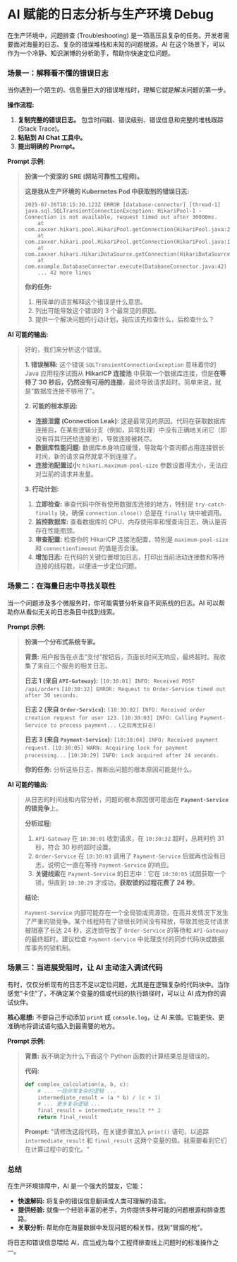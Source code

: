 # AI 赋能的日志分析与生产环境 Debug

在生产环境中，问题排查 (Troubleshooting) 是一项高压且复杂的任务。开发者需要面对海量的日志、复杂的错误堆栈和未知的问题根源。AI 在这个场景下，可以作为一个冷静、知识渊博的分析助手，帮助你快速定位问题。

### 场景一：解释看不懂的错误日志

当你遇到一个陌生的、信息量巨大的错误堆栈时，理解它就是解决问题的第一步。

**操作流程:**

1.  **复制完整的错误日志。** 包含时间戳、错误级别、错误信息和完整的堆栈跟踪 (Stack Trace)。
2.  **粘贴到 AI Chat 工具中。**
3.  **提出明确的 Prompt。**

**Prompt 示例:**

> **扮演一个资深的 SRE (网站可靠性工程师)。**
>
> **这是我从生产环境的 Kubernetes Pod 中获取到的错误日志:**
> ```log
> 2025-07-26T10:15:30.123Z ERROR [database-connector] [thread-1] 
> java.sql.SQLTransientConnectionException: HikariPool-1 - Connection is not available, request timed out after 30000ms.
>     at com.zaxxer.hikari.pool.HikariPool.getConnection(HikariPool.java:249)
>     at com.zaxxer.hikari.pool.HikariPool.getConnection(HikariPool.java:189)
>     at com.zaxxer.hikari.HikariDataSource.getConnection(HikariDataSource.java:128)
>     at com.example.DatabaseConnector.execute(DatabaseConnector.java:42)
>     ... 42 more lines
> ```
>
> **你的任务:**
>
> 1.  用简单的语言解释这个错误是什么意思。
> 2.  列出可能导致这个错误的 3 个最常见的原因。
> 3.  提供一个解决问题的行动计划，我应该先检查什么，后检查什么？

**AI 可能的输出:**

> 好的，我们来分析这个错误。
>
> **1. 错误解释:**
> 这个错误 `SQLTransientConnectionException` 意味着你的 Java 应用程序试图从 **HikariCP 连接池** 中获取一个数据库连接，但是**在等待了 30 秒后，仍然没有可用的连接**，最终导致请求超时。简单来说，就是“数据库连接不够用了”。
>
> **2. 可能的根本原因:**
>
> *   **连接泄露 (Connection Leak):** 这是最常见的原因。代码在获取数据库连接后，在某些逻辑分支（例如，异常处理）中没有正确地关闭它（即没有将其归还给连接池），导致连接被耗尽。
> *   **数据库性能问题:** 数据库本身响应缓慢，导致每个查询都占用连接很长时间，新的请求自然就拿不到连接了。
> *   **连接池配置过小:** `hikari.maximum-pool-size` 参数设置得太小，无法应对当前的请求并发量。
>
> **3. 行动计划:**
>
> 1.  **立即检查:** 审查代码中所有使用数据库连接的地方，特别是 `try-catch-finally` 块，确保 `connection.close()` 总是在 `finally` 块中被调用。
> 2.  **监控数据库:** 查看数据库的 CPU、内存使用率和慢查询日志，确认是否存在性能瓶颈。
> 3.  **审查配置:** 检查你的 HikariCP 连接池配置，特别是 `maximum-pool-size` 和 `connectionTimeout` 的值是否合理。
> 4.  **增加日志:** 在代码的关键位置增加日志，打印出当前活动连接数和等待连接的线程数，以便进一步定位问题。

### 场景二：在海量日志中寻找关联性

当一个问题涉及多个微服务时，你可能需要分析来自不同系统的日志。AI 可以帮助你从看似无关的日志条目中找到线索。

**Prompt 示例:**

> **扮演一个分布式系统专家。**
>
> **背景:** 用户报告在点击“支付”按钮后，页面长时间无响应，最终超时。我收集了来自三个服务的相关日志。
>
> **日志 1 (来自 `API-Gateway`):**
> `[10:30:01] INFO: Received POST /api/orders`
> `[10:30:32] ERROR: Request to Order-Service timed out after 30 seconds.`
>
> **日志 2 (来自 `Order-Service`):**
> `[10:30:02] INFO: Received order creation request for user 123.`
> `[10:30:03] INFO: Calling Payment-Service to process payment...`
> `(之后再无日志)`
>
> **日志 3 (来自 `Payment-Service`):**
> `[10:30:04] INFO: Received payment request.`
> `[10:30:05] WARN: Acquiring lock for payment processing...`
> `[10:30:29] INFO: Lock acquired after 24 seconds.`
>
> **你的任务:**
> 分析这些日志，推断出问题的根本原因可能是什么。

**AI 可能的输出:**

> 从日志的时间线和内容分析，问题的根本原因很可能出在 **`Payment-Service` 的锁竞争**上。
>
> **分析过程:**
>
> 1.  `API-Gateway` 在 `10:30:01` 收到请求，在 `10:30:32` 超时，总耗时约 31 秒，符合 30 秒的超时设置。
> 2.  `Order-Service` 在 `10:30:03` 调用了 `Payment-Service` 后就再也没有日志，说明它一直在等待 `Payment-Service` 的响应。
> 3.  **关键线索**在 `Payment-Service` 的日志中：它在 `10:30:05` 试图获取一个锁，但直到 `10:30:29` 才成功，**获取锁的过程花费了 24 秒**。
>
> **结论:**
>
> `Payment-Service` 内部可能存在一个全局锁或资源锁，在高并发情况下发生了严重的锁竞争。某个线程持有了锁很长时间没有释放，导致其他支付请求被阻塞了长达 24 秒，这连锁导致了 `Order-Service` 的等待和 `API-Gateway` 的最终超时。建议检查 `Payment-Service` 中处理支付的同步代码块或数据库事务的锁机制。

### 场景三：当进展受阻时，让 AI 主动注入调试代码

有时，仅仅分析现有的日志不足以定位问题，尤其是在逻辑复杂的代码块中。当你感觉“卡住”了，不确定某个变量的值或代码的执行路径时，可以让 AI 成为你的调试伙伴。

**核心思想:** 不要自己手动添加 `print` 或 `console.log`，让 AI 来做。它能更快、更准确地将调试语句插入到最需要的地方。

**Prompt 示例:**

> **背景:** 我不确定为什么下面这个 Python 函数的计算结果总是错误的。
>
> **代码:**
> ```python
> def complex_calculation(a, b, c):
>     # ... 一段非常复杂的逻辑 ...
>     intermediate_result = (a * b) / (c + 1)
>     # ... 更多复杂逻辑 ...
>     final_result = intermediate_result ** 2
>     return final_result
> ```
>
> **Prompt:**
> "请修改这段代码，在关键步骤加入 `print()` 语句，以追踪 `intermediate_result` 和 `final_result` 这两个变量的值。我需要看到它们在计算过程中的变化。"

### 总结

在生产环境排障中，AI 是一个强大的盟友，它能：

*   **快速解码:** 将复杂的错误信息翻译成人类可理解的语言。
*   **提供经验:** 就像一个经验丰富的老手，为你提供多种可能的问题根源和排查思路。
*   **关联分析:** 帮助你在海量数据中发现问题的相关性，找到“冒烟的枪”。

将日志和错误信息喂给 AI，应当成为每个工程师排查线上问题时的标准操作之一。